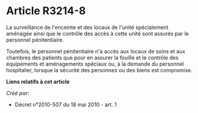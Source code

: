 # Article R3214-8

La surveillance de l'enceinte et des locaux de l'unité spécialement aménagée ainsi que le contrôle des accès à cette unité
sont assurés par le personnel pénitentiaire. 

Toutefois, le personnel pénitentiaire n'a accès aux locaux de soins et aux chambres des patients que pour en assurer la
fouille et le contrôle des équipements et aménagements spéciaux ou, à la demande du personnel hospitalier, lorsque la
sécurité des personnes ou des biens est compromise.

**Liens relatifs à cet article**

_Créé par_:

  - Décret n°2010-507 du 18 mai 2010 - art. 1
